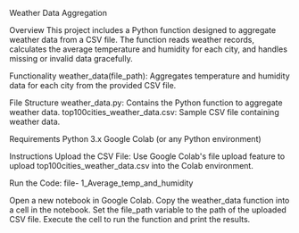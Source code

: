 Weather Data Aggregation

Overview
This project includes a Python function designed to aggregate weather data from a CSV file. The function reads weather records, calculates the average temperature and humidity for each city, and handles missing or invalid data gracefully.

Functionality
weather_data(file_path): Aggregates temperature and humidity data for each city from the provided CSV file.

File Structure
weather_data.py: Contains the Python function to aggregate weather data.
top100cities_weather_data.csv: Sample CSV file containing weather data.


Requirements
Python 3.x
Google Colab (or any Python environment)

Instructions
Upload the CSV File:
Use Google Colab's file upload feature to upload top100cities_weather_data.csv into the Colab environment.

Run the Code:
file- 1_Average_temp_and_humidity

Open a new notebook in Google Colab.
Copy the weather_data function into a cell in the notebook.
Set the file_path variable to the path of the uploaded CSV file.
Execute the cell to run the function and print the results.
